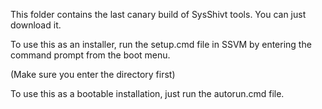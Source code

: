 This folder contains the last canary build of SysShivt tools. You can just download it.

To use this as an installer, run the setup.cmd file in SSVM by entering the command prompt from the boot menu.

(Make sure you enter the directory first)

To use this as a bootable installation, just run the autorun.cmd file.
